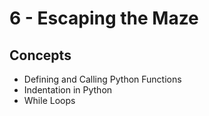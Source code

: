 # 6 - Escaping the Maze

## Concepts
* Defining and Calling Python Functions
* Indentation in Python
* While Loops

